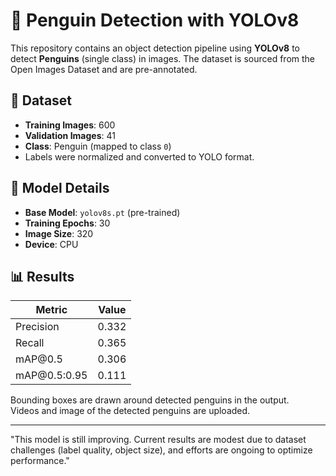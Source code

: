 
# 🐧 Penguin Detection with YOLOv8

This repository contains an object detection pipeline using **YOLOv8** to detect **Penguins** (single class) in images. The dataset is sourced from the Open Images Dataset and are pre-annotated.

## 📁 Dataset

* **Training Images**: 600
* **Validation Images**: 41
* **Class**: Penguin (mapped to class `0`)
* Labels were normalized and converted to YOLO format.

## 🧠 Model Details

* **Base Model**: `yolov8s.pt` (pre-trained)
* **Training Epochs**: 30
* **Image Size**: 320
* **Device**: CPU 

## 📊 Results

| Metric        | Value |
| ------------- | ----- |
| Precision     | 0.332 |
| Recall        | 0.365 |
| mAP\@0.5      | 0.306 |
| mAP\@0.5:0.95 | 0.111 |


Bounding boxes are drawn around detected penguins in the output.<br>
Videos and image of the detected penguins are uploaded.

-----
"This model is still improving. Current results are modest due to dataset challenges (label quality, object size), and efforts are ongoing to optimize performance."
 
